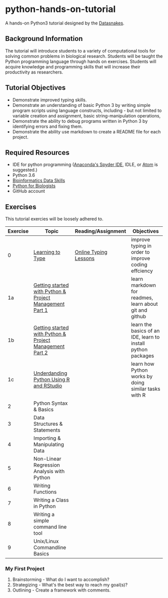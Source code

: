 # python-hands-on-tutorial

A hands-on Python3 tutorial designed by the [Datasnakes](https://github.com/datasnakes).

## Background Information

The tutorial will introduce students to a variety of computational tools for solving common problems in biological research. Students will be taught the Python programming language through hands on exercises. Students will acquire knowledge and programming skills that will increase their productivity as researchers.

## Tutorial Objectives

-   Demonstrate improved typing skills.
-   Demonstrate an understanding of basic Python 3 by writing simple program scripts using language constructs, including - but not limited to variable creation and assignment, basic string-manipulation operations,
-   Demonstrate the ability to debug programs written in Python 3 by identifying errors and fixing them.
-   Demonstrate the ability use markdown to create a README file for each project.

## Required Resources

-   IDE for python programming ([Anaconda's Spyder IDE](https://anaconda.org/anaconda/spyder), IDLE, or [Atom](https://atom.io/) is suggested.)
-   Python 3.6
-   [Bioinformatics Data Skills](https://github.com/datasnakes/python-hands-on-tutorial/blob/master/resources/bioinformatics_data_skills.pdf)
-   [Python for Biologists](https://github.com/datasnakes/python-hands-on-tutorial/blob/master/resources/python_for_biologists.pdf)
-   GitHub account

## Exercises

This tutorial exercies will be loosely adhered to.

| Exercise | Topic                                                                                                                                     | Reading/Assignment                                                        | Objectives                                                   |
| -------- | ----------------------------------------------------------------------------------------------------------------------------------------- | ------------------------------------------------------------------------- | ------------------------------------------------------------ |
| 0        | [Learning to Type](https://github.com/datasnakes/python-hands-on-tutorial/tree/master/exercise_0)                                         | [Online Typing Lessons](http://www.typing.com/student/join#5ABEBE34EBE0B) | improve typing in order to improve coding effciency          |
| 1a       | [Getting started with Python & Project Management Part 1](https://github.com/datasnakes/python-hands-on-tutorial/tree/master/exercise_1a) |                                                                           | learn markdown for readmes, learn about git and github       |
| 1b       | [Getting started with Python & Project Management Part 2](https://github.com/datasnakes/python-hands-on-tutorial/tree/master/exercise_1b) |                                                                           | learn the basics of an IDE, learn to install python packages |
| 1c       | [Underdanding Python Using R and RStudio](https://github.com/datasnakes/python-hands-on-tutorial/tree/master/exercise_1c)                 |                                                                           | learn how Python works by doing similar tasks with R         |
| 2        | Python Syntax & Basics                                                                                                                    |                                                                           |                                                              |
| 3        | Data Structures & Statements                                                                                                              |                                                                           |                                                              |
| 4        | Importing & Manipulating Data                                                                                                             |                                                                           |                                                              |
| 5        | Non-Linear Regression Analysis with Python                                                                                                |                                                                           |                                                              |
| 6        | Writing Functions                                                                                                                         |                                                                           |                                                              |
| 7        | Writing a Class in Python                                                                                                                 |                                                                           |                                                              |
| 8        | Writing a simple command line tool                                                                                                        |                                                                           |                                                              |
| 9        | Unix/Linux Commandline Basics                                                                                                             |                                                                           |                                                              |

### My First Project

1.  Brainstorming - What do I want to accomplish?
2.  Strategizing - What's the best way to reach my goal(s)?
3.  Outlining - Create a framework with comments.

